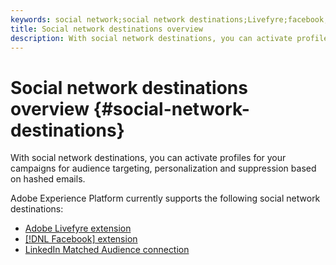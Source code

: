 ```yaml
---
keywords: social network;social network destinations;Livefyre;facebook;Facebook
title: Social network destinations overview
description: With social network destinations, you can activate profiles for your campaigns for audience targeting, personalization and suppression based on hashed emails.
---
```


# Social network destinations overview {#social-network-destinations}

With social network destinations, you can activate profiles for your campaigns for audience targeting, personalization and suppression based on hashed emails.

Adobe Experience Platform currently supports the following social network destinations:

- [Adobe Livefyre extension](./adobe-livefyre.md)
- [[!DNL Facebook] extension](./facebook.md)
- [LinkedIn Matched Audience connection](./linkedin.md)